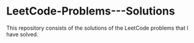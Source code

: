 # LeetCode-Problems---Solutions
This repository consists of the solutions of the LeetCode problems that I have solved. 
